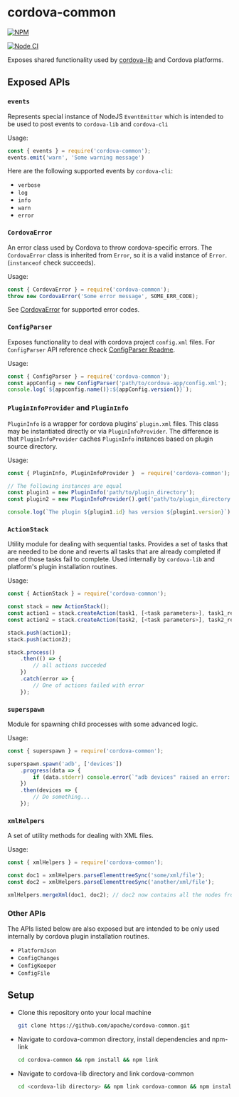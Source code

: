 <!--
#
# Licensed to the Apache Software Foundation (ASF) under one
# or more contributor license agreements.  See the NOTICE file
# distributed with this work for additional information
# regarding copyright ownership.  The ASF licenses this file
# to you under the Apache License, Version 2.0 (the
# "License"); you may not use this file except in compliance
# with the License.  You may obtain a copy of the License at
#
# http://www.apache.org/licenses/LICENSE-2.0
#
# Unless required by applicable law or agreed to in writing,
# software distributed under the License is distributed on an
# "AS IS" BASIS, WITHOUT WARRANTIES OR CONDITIONS OF ANY
#  KIND, either express or implied.  See the License for the
# specific language governing permissions and limitations
# under the License.
#
-->

# cordova-common

[![NPM](https://nodei.co/npm/cordova-common.png)](https://nodei.co/npm/cordova-common/)

[![Node CI](https://github.com/apache/cordova-common/workflows/Node%20CI/badge.svg?branch=master)](https://github.com/apache/cordova-common/actions?query=branch%3Amaster)

Exposes shared functionality used by [cordova-lib](https://github.com/apache/cordova-lib/) and Cordova platforms.

## Exposed APIs

### `events`

Represents special instance of NodeJS `EventEmitter` which is intended to be used to post events to `cordova-lib` and `cordova-cli`

Usage:

```js
const { events } = require('cordova-common');
events.emit('warn', 'Some warning message')
```

Here are the following supported events by `cordova-cli`:

* `verbose`
* `log`
* `info`
* `warn`
* `error`

### `CordovaError`

An error class used by Cordova to throw cordova-specific errors. The `CordovaError` class is inherited from `Error`, so it is a valid instance of `Error`. (`instanceof` check succeeds).

Usage:

```js
const { CordovaError } = require('cordova-common');
throw new CordovaError('Some error message', SOME_ERR_CODE);
```

See [CordovaError](src/CordovaError/CordovaError.js) for supported error codes.

### `ConfigParser`

Exposes functionality to deal with cordova project `config.xml` files. For `ConfigParser` API reference check [ConfigParser Readme](src/ConfigParser/README.md).

Usage:

```js
const { ConfigParser } = require('cordova-common');
const appConfig = new ConfigParser('path/to/cordova-app/config.xml');
console.log(`${appconfig.name()}:${appConfig.version()}`);
```

### `PluginInfoProvider` and `PluginInfo`

`PluginInfo` is a wrapper for cordova plugins' `plugin.xml` files. This class may be instantiated directly or via `PluginInfoProvider`. The difference is that `PluginInfoProvider` caches `PluginInfo` instances based on plugin source directory.

Usage:

```js
const { PluginInfo, PluginInfoProvider }  = require('cordova-common');

// The following instances are equal
const plugin1 = new PluginInfo('path/to/plugin_directory');
const plugin2 = new PluginInfoProvider().get('path/to/plugin_directory');

console.log(`The plugin ${plugin1.id} has version ${plugin1.version}`)
```

### `ActionStack`

Utility module for dealing with sequential tasks. Provides a set of tasks that are needed to be done and reverts all tasks that are already completed if one of those tasks fail to complete. Used internally by `cordova-lib` and platform's plugin installation routines.

Usage:

```js
const { ActionStack } = require('cordova-common');

const stack = new ActionStack();
const action1 = stack.createAction(task1, [<task parameters>], task1_reverter, [<reverter_parameters>]);
const action2 = stack.createAction(task2, [<task parameters>], task2_reverter, [<reverter_parameters>]);

stack.push(action1);
stack.push(action2);

stack.process()
    .then(() => {
        // all actions succeded
    })
    .catch(error => {
        // One of actions failed with error
    });
```

### `superspawn`

Module for spawning child processes with some advanced logic.

Usage:

```js
const { superspawn } = require('cordova-common');

superspawn.spawn('adb', ['devices'])
    .progress(data => {
        if (data.stderr) console.error(`"adb devices" raised an error: ${data.stderr}`);
    })
    .then(devices => {
        // Do something...
    });
```

### `xmlHelpers`

A set of utility methods for dealing with XML files.

Usage:

```js
const { xmlHelpers } = require('cordova-common');

const doc1 = xmlHelpers.parseElementtreeSync('some/xml/file');
const doc2 = xmlHelpers.parseElementtreeSync('another/xml/file');

xmlHelpers.mergeXml(doc1, doc2); // doc2 now contains all the nodes from doc1
```

### Other APIs

The APIs listed below are also exposed but are intended to be only used internally by cordova plugin installation routines.

* `PlatformJson`
* `ConfigChanges`
* `ConfigKeeper`
* `ConfigFile`

## Setup

* Clone this repository onto your local machine

    ```bash
    git clone https://github.com/apache/cordova-common.git
    ```

* Navigate to cordova-common directory, install dependencies and npm-link

    ```bash
    cd cordova-common && npm install && npm link
    ```

* Navigate to cordova-lib directory and link cordova-common

    ```bash
    cd <cordova-lib directory> && npm link cordova-common && npm install
    ```
